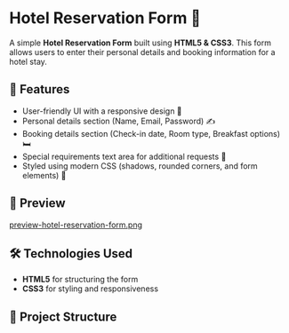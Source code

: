 # Hotel Reservation Form 🏨

A simple **Hotel Reservation Form** built using **HTML5 & CSS3**. This form allows users to enter their personal details and booking information for a hotel stay.

## 🚀 Features
- User-friendly UI with a responsive design 📱
- Personal details section (Name, Email, Password) ✍️
- Booking details section (Check-in date, Room type, Breakfast options) 🛏️
- Special requirements text area for additional requests 📝
- Styled using modern CSS (shadows, rounded corners, and form elements) 🎨

## 📸 Preview
[preview-hotel-reservation-form.png](https://github.com/batuzihni/hotel-reservation-form/blob/main/preview-hotel-reservation-form.png?raw=true)

## 🛠️ Technologies Used
- **HTML5** for structuring the form  
- **CSS3** for styling and responsiveness  

## 📂 Project Structure
